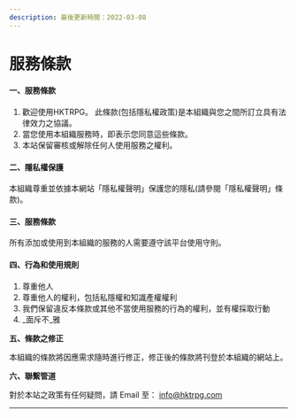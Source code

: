 ```yaml
---
description: 最後更新時間：2022-03-08
---
```


# 服務條款

#### 一、服務條款 <a href="#undefined" id="undefined"></a>

1. 歡迎使用HKTRPG。 此條款(包括隱私權政策)是本組織與您之間所訂立具有法律效力之協議。
2. 當您使用本組織服務時，即表示您同意這些條款。
3. 本站保留審核或解除任何人使用服務之權利。

#### 二、隱私權保護 <a href="#undefined" id="undefined"></a>

本組織尊重並依據本網站「隱私權聲明」保護您的隱私(請參閱「隱私權聲明」條款)。

#### 三、服務條款 <a href="#discord" id="discord"></a>

所有添加或使用到本組織的服務的人需要遵守該平台使用守則。

#### 四、行為和使用規則 <a href="#undefined" id="undefined"></a>

1. 尊重他人
2. 尊重他人的權利，包括私隱權和知識產權權利
3. 我們保留違反本條款或其他不當使用服務的行為的權利，並有權採取行動
4. _面斥不_雅

**五、條款之修正**

本組織的條款將因應需求隨時進行修正，修正後的條款將刊登於本組織的網站上。

**六、聯繫管道**&#x20;

對於本站之政策有任何疑問，請 Email 至： info@hktrpg.com

****
